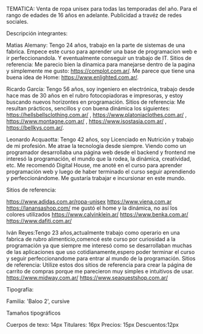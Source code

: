 TEMATICA: Venta de ropa unisex para todas las temporadas del año. Para el rango de edades de 16 años en adelante. Publicidad a travéz de redes sociales.

Descripción integrantes:

Matias Alemany: Tengo 24 años, trabajo en la parte de sistemas de una fabrica. Empece este curso para aprender una base de programacion web e ir perfeccionandola. Y eventualmente conseguir un trabajo de IT. 
    Sitios de referencia:
    Me parecio bien la dinamica para manejarse dentro de la pagina y simplemente me gusto: https://complot.com.ar/.
    Me parece que tiene una buena idea de Home: https://www.enlighted.com.ar/.

Ricardo García: Tengo 56 años, soy ingeniero en electrónica, trabajo desde hace mas de 30 años en el rubro fotocopiadoras e impresoras, y estoy buscando nuevos horizontes en programación.
    Sitios de referencia: 
    Me resultan prácticos, sencillos y con buena dinámica los siguientes: https://hellsbellsclothing.com.ar/ , https://www.platoniaclothes.com.ar/  , https://www.montagne.com.ar/  , https://www.isostasia.com.ar/ , https://bellkys.com.ar/.

    
Leonardo Acquaotta: Tengo 42 años, soy Licenciado en Nutrición y trabajo de mi profesión. Me atrae la tecnología desde siempre. Viendo como un programador desarrollaba una página web desde el backend y frontend me interesó la programación, el mundo que la rodea, la dinámica, creatividad, etc. Me recomendó Digital House, me anoté en el curso para aprender programación web y luego de haber terminado el curso seguir aprendiendo y perfeccionándome. Me gustaría trabajar e incursionar en este mundo.

Sitios de referencia:

https://www.adidas.com.ar/ropa-unisex
https://www.viena.com.ar
https://lanansashop.com/  me gustó el home y la dinámica, no así los colores utilizados
https://www.calvinklein.ar/
https://www.benka.com.ar/
https://www.dafiti.com.ar/

Iván  Reyes:Tengo 23 años,actualmente trabajo como operario en una fabrica de rubro alimenticio,comencé este curso por curiosidad a la programación ya que siempre me interesó como se desarrollaban muchas de las aplicaciones que uso cotidianamente,espero poder terminar el curso y seguir perfeccionandome para entrar al mundo de la programación.
Sitios de referencia: Utilize estos dos sitios de referencia para crear la página de carrito de compras porque me parecieron muy simples e intuitivos de usar.
https://www.midway.com.ar/
https://www.seaquestshop.com.ar/


Tipografía: 

Familia: 'Baloo 2', cursive

Tamaños tipográficos

Cuerpos de texo: 14px
Titulares: 16px
Precios: 15px
Descuentos:12px





















